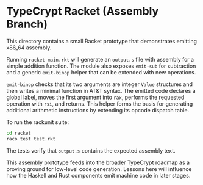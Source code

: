 # TypeCrypt Racket (Assembly Branch)

This directory contains a small Racket prototype that demonstrates emitting x86_64 assembly.

Running `racket main.rkt` will generate an `output.s` file with assembly for a simple addition function.  The module also exposes `emit-sub` for subtraction and a generic `emit-binop` helper that can be extended with new operations.

`emit-binop` checks that its two arguments are integer `Value` structures and then writes a minimal function in AT&T syntax. The emitted code declares a global label, moves the first argument into `rax`, performs the requested operation with `rsi`, and returns. This helper forms the basis for generating additional arithmetic instructions by extending its opcode dispatch table.

To run the rackunit suite:

```bash
cd racket
raco test test.rkt
```

The tests verify that `output.s` contains the expected assembly text.

This assembly prototype feeds into the broader TypeCrypt roadmap as a proving ground for low-level code generation. Lessons here will influence how the Haskell and Rust components emit machine code in later stages.
